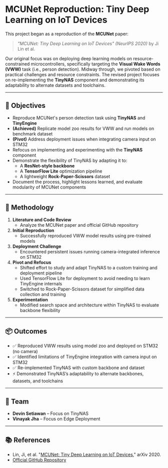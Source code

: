 # MCUNet Reproduction: Tiny Deep Learning on IoT Devices

This project began as a reproduction of the **MCUNet** paper:
> *"MCUNet: Tiny Deep Learning on IoT Devices" (NeurIPS 2020)* by Ji Lin et al.

Our original focus was on deploying deep learning models on resource-constrained microcontrollers, specifically targeting the **Visual Wake Words (VWW)** task (i.e., person detection). Midway through, we pivoted based on practical challenges and resource constraints. The revised project focuses on re-implementing the **TinyNAS** component and demonstrating its adaptability to alternate datasets and toolchains.

---

## 📌 Objectives

- Reproduce MCUNet's person detection task using **TinyNAS** and **TinyEngine**
- **(Achieved)** Replicate model zoo results for VWW and run models on benchmark dataset
- **(Pivot)** Address deployment issues when integrating camera input on STM32
- Refocus on implementing and experimenting with the **TinyNAS** component
- Demonstrate the flexibility of TinyNAS by adapting it to:
   - A **ResNet-style backbone**
   - A **TensorFlow Lite** optimization pipeline
   - A lightweight **Rock-Paper-Scissors** dataset
- Document the process, highlight lessons learned, and evaluate modularity of MCUNet components

---

## 🔧 Methodology

1. **Literature and Code Review**
   - Analyze the MCUNet paper and official GitHub repository
2. **Initial Reproduction**
   - Successfully reproduced VWW model results using pre-trained models
3. **Deployment Challenge**
   - Encountered persistent issues running camera-integrated inference on STM32
4. **Pivot and Refocus**
   - Shifted effort to study and adapt TinyNAS to a custom training and deployment pipeline
   - Used TensorFlow Lite for deployment to avoid needing to learn TinyEngine internals
   - Switched to Rock-Paper-Scissors dataset for simplified data collection and training
5. **Experimentation**
   - Modified search space and architecture within TinyNAS to evaluate backbone flexibility

---

## 📦 Outcomes

- ✅ Reproduced VWW results using model zoo and deployed on STM32 (no camera)
- ✅ Identified limitations of TinyEngine integration with camera input on STM32
- ✅ Re-implemented TinyNAS with custom backbone and dataset
- ⚡ Demonstrated TinyNAS’s adaptability to alternate backbones, datasets, and toolchains

---

## 👥 Team

- **Devin Setiawan** – Focus on TinyNAS
- **Vinayak Jha** – Focus on Edge Deployment

---

## 📚 References

- Lin, Ji, et al. "[MCUNet: Tiny Deep Learning on IoT Devices](http://arxiv.org/abs/2007.10319)," arXiv 2020.
- [Official GitHub Repository](https://github.com/mit-han-lab/mcunet)
